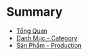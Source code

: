 # Summary

* [Tổng Quan](README.md)
* [Danh Mục - Category](danh-muc-category.md)
* [Sản Phẩm - Production](san-pham-production.md)

